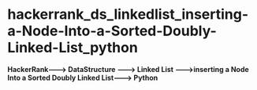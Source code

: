 # hackerrank_ds_linkedlist_inserting-a-Node-Into-a-Sorted-Doubly-Linked-List_python
**HackerRank---> DataStructure ---> Linked List --->inserting a Node Into a Sorted Doubly Linked List---> Python**
